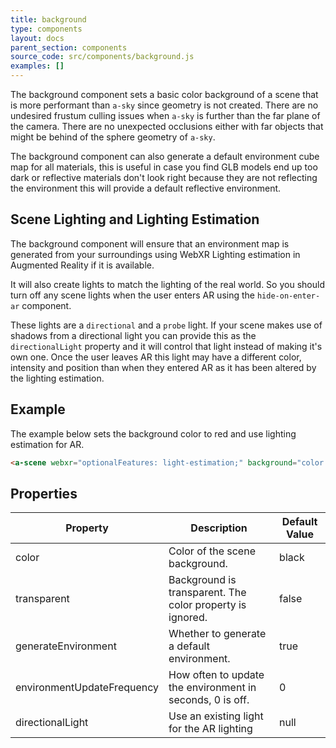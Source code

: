 ```yaml
---
title: background
type: components
layout: docs
parent_section: components
source_code: src/components/background.js
examples: []
---
```


The background component sets a basic color background of a scene that is more
performant than `a-sky` since geometry is not created. There are no undesired
frustum culling issues when `a-sky` is further than the far plane of the
camera. There are no unexpected occlusions either with far objects that might
be behind of the sphere geometry of `a-sky`.

The background component can also generate a default environment cube map for all
materials, this is useful in case you find GLB models end up too dark or reflective
materials don't look right because they are not reflecting the environment this
will provide a default reflective environment.

## Scene Lighting and Lighting Estimation

The background component will ensure that an environment map is generated from your surroundings using WebXR
Lighting estimation in Augmented Reality if it is available.

It will also create lights to match the lighting of the real world. So you should turn off any scene lights when the user enters AR using the `hide-on-enter-ar` component.

These lights are a `directional` and a `probe` light. If your scene makes use of shadows
from a directional light you can provide this as the `directionalLight` property and it
will control that light instead of making it's own one. Once the user leaves AR this
light may have a different color, intensity and position than when they entered AR as it has been
altered by the lighting estimation.

## Example

The example below sets the background color to red and use lighting estimation for AR.

```html
<a-scene webxr="optionalFeatures: light-estimation;" background="color: red"></a-scene>
```

## Properties

| Property                   | Description                                               | Default Value   |
|----------------------------|-----------------------------------------------------------|-----------------|
| color                      | Color of the scene background.                            | black           |
| transparent                | Background is transparent. The color property is ignored. | false           |
| generateEnvironment        | Whether to generate a default environment.                | true            |
| environmentUpdateFrequency | How often to update the environment in seconds, 0 is off. | 0               |
| directionalLight           | Use an existing light for the AR lighting                 | null            |
